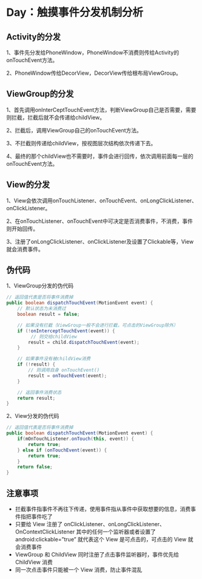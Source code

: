 # Day：触摸事件分发机制分析
## Activity的分发
1、事件先分发给PhoneWindow，PhoneWindow不消费则传给Activity的onTouchEvent方法。

2、PhoneWindow传给DecorView，DecorView传给根布局ViewGroup。
## ViewGroup的分发
1、首先调用onInterCeptTouchEvent方法，判断ViewGroup自己是否需要，需要则拦截，拦截后就不会传递给childView。

2、拦截后，调用ViewGroup自己的onTouchEvent方法。

3、不拦截则传递给childView，按视图层次结构依次传递下去。

4、最终的那个childView也不需要时，事件会进行回传，依次调用前面每一层的onTouchEvent方法。
## View的分发
1、View会依次调用onTouchListener、onTouchEvent、onLongClickListener、onClickListener。

2、在onTouchListener、onTouchEvent中可决定是否消费事件，不消费，事件则开始回传。

3、注册了onLongClickListener、onClickListener及设置了Clickable等，View就会消费事件。
## 伪代码
1、ViewGroup分发的伪代码

```java
// 返回值代表是否将事件消费掉
public boolean dispatchTouchEvent(MotionEvent event) {
    // 默认状态为未消费过
    boolean result = false;

    // 如果没有拦截（ViewGroup一般不会进行拦截，可点击的ViewGroup除外）
    if (!onInterceptTouchEvent(event)) {
         // 则交给childView
        result = child.dispatchTouchEvent(event);
    }

    // 如果事件没有被childView消费
    if (!result) {
        // 则调用自身 onTouchEvent()
        result = onTouchEvent(event);
    }

    // 返回事件消费状态
    return result;
}
```

2、View分发的伪代码

```java
// 返回值代表是否将事件消费掉
public boolean dispatchTouchEvent(MotionEvent event) {
    if(mOnTouchListener.onTouch(this, event)) {
        return true;
    } else if (onTouchEvent(event)) {
        return true;
    }
    return false;
}
```

## 注意事项
* 拦截事件指事件不再往下传递，使用事件指从事件中获取想要的信息，消费事件指把事件吃了
* 只要给 View 注册了 onClickListener、onLongClickListener、OnContextClickListener 其中的任何一个监听器或者设置了 android:clickable=”true” 就代表这个 View 是可点击的，可点击的 View 就会消费事件
* ViewGroup 和 ChildView 同时注册了点击事件监听器时，事件优先给 ChildView 消费
* 同一次点击事件只能被一个 View 消费，防止事件混乱